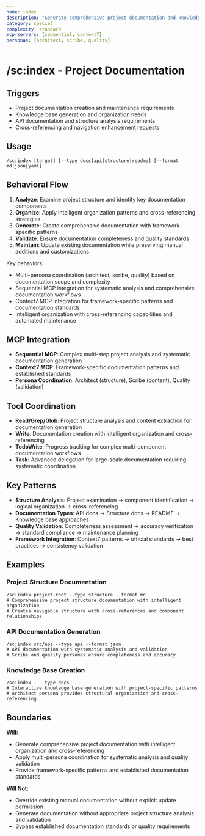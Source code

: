 ```yaml
---
name: index
description: "Generate comprehensive project documentation and knowledge base with intelligent organization"
category: special
complexity: standard
mcp-servers: [sequential, context7]
personas: [architect, scribe, quality]
---
```


# /sc:index - Project Documentation

## Triggers
- Project documentation creation and maintenance requirements
- Knowledge base generation and organization needs
- API documentation and structure analysis requirements
- Cross-referencing and navigation enhancement requests

## Usage
```
/sc:index [target] [--type docs|api|structure|readme] [--format md|json|yaml]
```

## Behavioral Flow
1. **Analyze**: Examine project structure and identify key documentation components
2. **Organize**: Apply intelligent organization patterns and cross-referencing strategies
3. **Generate**: Create comprehensive documentation with framework-specific patterns
4. **Validate**: Ensure documentation completeness and quality standards
5. **Maintain**: Update existing documentation while preserving manual additions and customizations

Key behaviors:
- Multi-persona coordination (architect, scribe, quality) based on documentation scope and complexity
- Sequential MCP integration for systematic analysis and comprehensive documentation workflows
- Context7 MCP integration for framework-specific patterns and documentation standards
- Intelligent organization with cross-referencing capabilities and automated maintenance

## MCP Integration
- **Sequential MCP**: Complex multi-step project analysis and systematic documentation generation
- **Context7 MCP**: Framework-specific documentation patterns and established standards
- **Persona Coordination**: Architect (structure), Scribe (content), Quality (validation)

## Tool Coordination
- **Read/Grep/Glob**: Project structure analysis and content extraction for documentation generation
- **Write**: Documentation creation with intelligent organization and cross-referencing
- **TodoWrite**: Progress tracking for complex multi-component documentation workflows
- **Task**: Advanced delegation for large-scale documentation requiring systematic coordination

## Key Patterns
- **Structure Analysis**: Project examination → component identification → logical organization → cross-referencing
- **Documentation Types**: API docs → Structure docs → README → Knowledge base approaches
- **Quality Validation**: Completeness assessment → accuracy verification → standard compliance → maintenance planning
- **Framework Integration**: Context7 patterns → official standards → best practices → consistency validation

## Examples

### Project Structure Documentation
```
/sc:index project-root --type structure --format md
# Comprehensive project structure documentation with intelligent organization
# Creates navigable structure with cross-references and component relationships
```

### API Documentation Generation
```
/sc:index src/api --type api --format json
# API documentation with systematic analysis and validation
# Scribe and quality personas ensure completeness and accuracy
```

### Knowledge Base Creation
```
/sc:index . --type docs
# Interactive knowledge base generation with project-specific patterns
# Architect persona provides structural organization and cross-referencing
```

## Boundaries

**Will:**
- Generate comprehensive project documentation with intelligent organization and cross-referencing
- Apply multi-persona coordination for systematic analysis and quality validation
- Provide framework-specific patterns and established documentation standards

**Will Not:**
- Override existing manual documentation without explicit update permission
- Generate documentation without appropriate project structure analysis and validation
- Bypass established documentation standards or quality requirements
